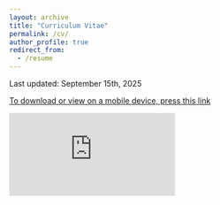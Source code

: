 ```yaml
---
layout: archive
title: "Curriculum Vitae"
permalink: /cv/
author_profile: true
redirect_from:
  - /resume
---
```


Last updated: September 15th, 2025

[To download or view on a mobile device, press this link](https://smeisler.github.io/files/StevenMeisler_CV.pdf)

<embed src="https://smeisler.github.io/files/StevenMeisler_CV.pdf" type="application/pdf" />
